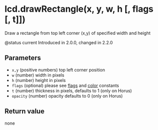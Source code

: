 # lcd.drawRectangle\(x, y, w, h \[, flags \[, t\]\]\)

Draw a rectangle from top left corner \(x,y\) of specified width and height

@status current Introduced in 2.0.0, changed in 2.2.0

## Parameters

* `x,y` \(positive numbers\) top left corner position
* `w` \(number\) width in pixels
* `h` \(number\) height in pixels
* `flags` \(optional\) please see [flags](../constants/flags-and-pattern-constants.md) and [color](../constants/color-constants.md) constants
* `t` \(number\) thickness in pixels, defaults to 1 \(only on Horus\)
* `opacity` \(number\) opacity defaults to 0 \(only on Horus\)

## Return value

none

